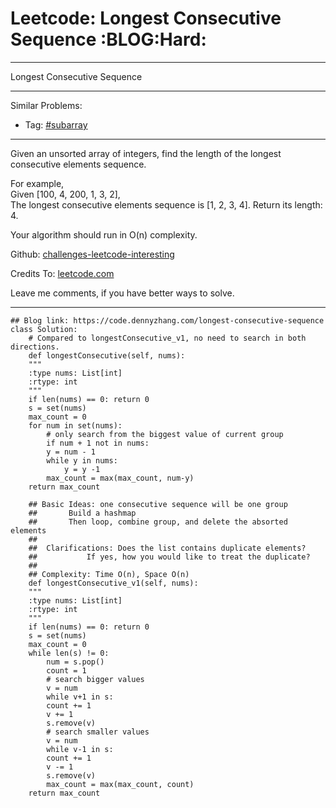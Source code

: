 
# Leetcode: Longest Consecutive Sequence     :BLOG:Hard:

---

Longest Consecutive Sequence  

---

Similar Problems:  

-   Tag: [#subarray](https://code.dennyzhang.com/tag/subarray)

---

Given an unsorted array of integers, find the length of the longest consecutive elements sequence.  

For example,  
Given [100, 4, 200, 1, 3, 2],  
The longest consecutive elements sequence is [1, 2, 3, 4]. Return its length: 4.  

Your algorithm should run in O(n) complexity.  

Github: [challenges-leetcode-interesting](https://github.com/DennyZhang/challenges-leetcode-interesting/tree/master/problems/longest-consecutive-sequence)  

Credits To: [leetcode.com](https://leetcode.com/problems/longest-consecutive-sequence/description/)  

Leave me comments, if you have better ways to solve.  

---

    ## Blog link: https://code.dennyzhang.com/longest-consecutive-sequence
    class Solution:
        # Compared to longestConsecutive_v1, no need to search in both directions.
        def longestConsecutive(self, nums):
    	"""
    	:type nums: List[int]
    	:rtype: int
    	"""
    	if len(nums) == 0: return 0
    	s = set(nums)
    	max_count = 0
    	for num in set(nums):
    	    # only search from the biggest value of current group
    	    if num + 1 not in nums:
    		y = num - 1
    		while y in nums:
    		    y = y -1
    		max_count = max(max_count, num-y)
    	return max_count
    
        ## Basic Ideas: one consecutive sequence will be one group
        ##       Build a hashmap
        ##       Then loop, combine group, and delete the absorted elements
        ##
        ##  Clarifications: Does the list contains duplicate elements? 
        ##           If yes, how you would like to treat the duplicate?
        ##
        ## Complexity: Time O(n), Space O(n)
        def longestConsecutive_v1(self, nums):
    	"""
    	:type nums: List[int]
    	:rtype: int
    	"""
    	if len(nums) == 0: return 0
    	s = set(nums)
    	max_count = 0
    	while len(s) != 0:
    	    num = s.pop()
    	    count = 1
    	    # search bigger values
    	    v = num
    	    while v+1 in s:
    		count += 1
    		v += 1
    		s.remove(v)
    	    # search smaller values
    	    v = num
    	    while v-1 in s:
    		count += 1
    		v -= 1
    		s.remove(v)
    	    max_count = max(max_count, count)
    	return max_count

